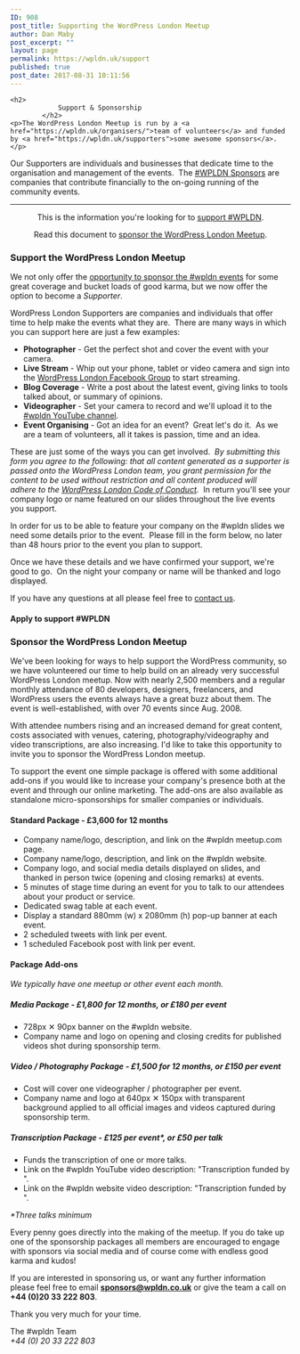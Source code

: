 ```yaml
---
ID: 908
post_title: Supporting the WordPress London Meetup
author: Dan Maby
post_excerpt: ""
layout: page
permalink: https://wpldn.uk/support
published: true
post_date: 2017-08-31 10:11:56
---
```


	<h2>
				Support & Sponsorship
			</h2>
	<p>The WordPress London Meetup is run by a <a href="https://wpldn.uk/organisers/">team of volunteers</a> and funded by <a href="https://wpldn.uk/supporters">some awesome sponsors</a>.</p>
<p>Our Supporters are individuals and businesses that dedicate time to the organisation and management of the events.  The <a href="https://wpldn.uk/supporters/">#WPLDN Sponsors</a> are companies that contribute financially to the on-going running of the community events.</p>
<hr />
<p style="text-align: center;">This is the information you're looking for to <a href="#support">support #WPLDN</a>.</p>
<p style="text-align: center;">Read this document to <a href="#sponsor">sponsor the WordPress London Meetup</a>.</p>
	<h3>
				Support the WordPress London Meetup
			</h3>
	<p>We not only offer the <a href="https://wpldn.uk/support#sponsor">opportunity to sponsor the #wpldn events</a> for some great coverage and bucket loads of good karma, but we now offer the option to become a <em>Supporter</em>.</p>
<p>WordPress London Supporters are companies and individuals that offer time to help make the events what they are.  There are many ways in which you can support here are just a few examples:</p>
<ul>
<li><strong>Photographer</strong> - Get the perfect shot and cover the event with your camera.</li>
<li><strong>Live Stream</strong> - Whip out your phone, tablet or video camera and sign into the <a href="https://www.facebook.com/groups/wpldn/">WordPress London Facebook Group</a> to start streaming.</li>
<li><strong>Blog Coverage</strong> - Write a post about the latest event, giving links to tools talked about, or summary of opinions.</li>
<li><strong>Videographer</strong> - Set your camera to record and we'll upload it to the <a href="https://www.youtube.com/user/WordPressLondon">#wpldn YouTube channel</a>.</li>
<li><strong>Event Organising</strong> - Got an idea for an event?  Great let's do it.  As we are a team of volunteers, all it takes is passion, time and an idea.</li>
</ul>
<p>These are just some of the ways you can get involved.  <em>By submitting this form you agree to the following: that all content generated as a supporter is passed onto the WordPress London team, you grant permission for the content to be used without restriction and all content produced will adhere to the <a href="https://wpldn.uk/code-of-conduct">WordPress London Code of Conduct</a>.</em>  In return you'll see your company logo or name featured on our slides throughout the live events you support.</p>
<p>In order for us to be able to feature your company on the #wpldn slides we need some details prior to the event.  Please fill in the form below, no later than 48 hours prior to the event you plan to support.</p>
<p>Once we have these details and we have confirmed your support, we're good to go.  On the night your company or name will be thanked and logo displayed.</p>
<p>If you have any questions at all please feel free to <a href="https://wpldn.uk/contact/">contact us</a>.</p>
	<h4>
				Apply to support #WPLDN
			</h4>
	<h3>
				Sponsor the WordPress London Meetup
			</h3>
	<p>We've been looking for ways to help support the WordPress community, so we have volunteered our time to help build on an already very successful WordPress London meetup. Now with nearly 2,500 members and a regular monthly attendance of 80 developers, designers, freelancers, and WordPress users the events always have a great buzz about them. The event is well-established, with over 70 events since Aug. 2008.</p>
<p>With attendee numbers rising and an increased demand for great content, costs associated with venues, catering, photography/videography and video transcriptions, are also increasing. I'd like to take this opportunity to invite you to sponsor the WordPress London meetup.</p>
<p>To support the event one simple package is offered with some additional add-ons if you would like to increase your company's presence both at the event and through our online marketing. The add-ons are also available as standalone micro-sponsorships for smaller companies or individuals.</p>
<h4><b>Standard Package</b> - £3,600 for 12 months</h4>
<ul>
<li style="font-weight: 400;">Company name/logo, description, and link on the #wpldn meetup.com page.</li>
<li style="font-weight: 400;">Company name/logo, description, and link on the #wpldn website.</li>
<li style="font-weight: 400;">Company logo, and social media details displayed on slides, and thanked in person twice (opening and closing remarks) at events.</li>
<li style="font-weight: 400;">5 minutes of stage time during an event for you to talk to our attendees about your product or service.</li>
<li style="font-weight: 400;">Dedicated swag table at each event.</li>
<li style="font-weight: 400;">Display a standard 880mm (w) x 2080mm (h) pop-up banner at each event.</li>
<li style="font-weight: 400;">2 scheduled tweets with link per event.</li>
<li style="font-weight: 400;">1 scheduled Facebook post with link per event.</li>
</ul>
<h4><strong>Package Add-ons</strong></h4>
<p><i>We typically have one meetup or other event each month.</i></p>
<h5><b>Media Package</b> - £1,800 for 12 months, or £180 per event</h5>
<ul>
<li style="font-weight: 400;">728px ✕ 90px banner on the #wpldn website. </li>
<li style="font-weight: 400;">Company name and logo on opening and closing credits for published videos shot during sponsorship term.</li>
</ul>
<h5><b>Video / Photography Package</b> - £1,500 for 12 months, or £150 per event</h5>
<ul>
<li style="font-weight: 400;">Cost will cover one videographer / photographer per event.</li>
<li style="font-weight: 400;">Company name and logo at 640px ✕ 150px with transparent background applied to all official images and videos captured during sponsorship term.</li>
</ul>
<h5><b>Transcription Package</b> - £125 per event*, or £50 per talk</h5>
<ul>
<li style="font-weight: 400;">Funds the transcription of one or more talks.</li>
<li style="font-weight: 400;">Link on the #wpldn YouTube video description: "Transcription funded by ".</li>
<li style="font-weight: 400;">Link on the #wpldn website video description: "Transcription funded by ".</li>
</ul>
<p><i>*Three talks minimum</i></p>
<p>Every penny goes directly into the making of the meetup. If you do take up one of the sponsorship packages all members are encouraged to engage with sponsors via social media and of course come with endless good karma and kudos!</p>
<p>If you are interested in sponsoring us, or want any further information please feel free to email <a href="mailto:sponsors@wpldn.co.uk"><b>sponsors@wpldn.co.uk</b></a> or give the team a call on <b>+44 (0)20 33 222 803</b>. </p>
<p>Thank you very much for your time.</p>
<p>The #wpldn Team<br />
<i>+44 (0) 20 33 222 803</i></p>